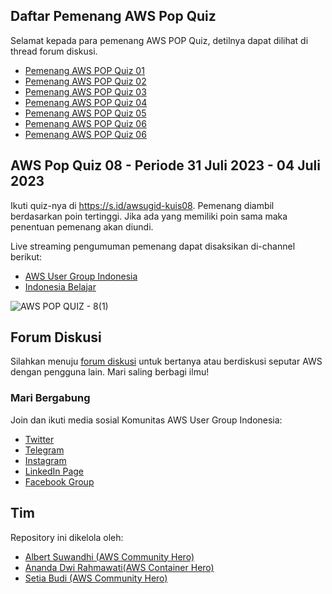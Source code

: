 ## Daftar Pemenang AWS Pop Quiz

Selamat kepada para pemenang AWS POP Quiz, detilnya dapat dilihat di thread forum diskusi.

- [Pemenang AWS POP Quiz 01](https://github.com/awsugid/forum/discussions/9)
- [Pemenang AWS POP Quiz 02](https://github.com/awsugid/forum/discussions/11)
- [Pemenang AWS POP Quiz 03](https://github.com/awsugid/forum/discussions/12)
- [Pemenang AWS POP Quiz 04](https://github.com/awsugid/forum/discussions/14)
- [Pemenang AWS POP Quiz 05](https://github.com/awsugid/forum/discussions/15)
- [Pemenang AWS POP Quiz 06](https://github.com/awsugid/forum/discussions/17)
- [Pemenang AWS POP Quiz 06](https://github.com/awsugid/forum/discussions/18)


## AWS Pop Quiz 08 - Periode 31 Juli 2023 - 04 Juli 2023

Ikuti quiz-nya di https://s.id/awsugid-kuis08. Pemenang diambil berdasarkan poin tertinggi. Jika ada yang memiliki poin sama maka penentuan pemenang akan diundi.

Live streaming pengumuman pemenang dapat disaksikan di-channel berikut:

- [AWS User Group Indonesia](https://www.youtube.com/@awsusergroupindonesia9881/streams)
- [Indonesia Belajar](https://www.youtube.com/@belajaridn/streams)

![AWS POP QUIZ - 8(1)](https://github.com/awsugid/.github/assets/26140300/fbad808c-55b1-4e73-a4fd-1d66fa65a3d9)


## Forum Diskusi

Silahkan menuju [forum diskusi](https://github.com/awsugid/forum/discussions) untuk bertanya atau berdiskusi seputar AWS dengan pengguna lain. Mari saling berbagi ilmu!

### Mari Bergabung

Join dan ikuti media sosial Komunitas AWS User Group Indonesia:
- [Twitter](https://twitter.com/AWSUserGroupID/)
- [Telegram](https://t.me/AWSUserGroupID)
- [Instagram](https://instagram.com/awsugid)
- [LinkedIn Page](https://www.linkedin.com/company/awsugid)
- [Facebook Group](https://web.facebook.com/groups/awsindonesia)

## Tim

Repository ini dikelola oleh:

- [Albert Suwandhi (AWS Community Hero)](https://www.linkedin.com/in/albertsuwandhi/)
- [Ananda Dwi Rahmawati(AWS Container Hero)](https://www.linkedin.com/in/anandadwir/)
- [Setia Budi (AWS Community Hero)](https://www.linkedin.com/in/boedybios/)
